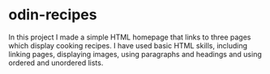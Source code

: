 # odin-recipes
In this project I made a simple HTML homepage that links to three pages which display cooking recipes. I have used basic HTML skills, including linking pages, displaying images, using paragraphs and headings and using ordered and unordered lists.